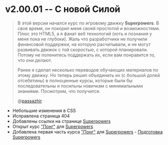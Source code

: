 # v2.00.01 -- C новой Силой

> В этой версии начался курс по игровому движку **Superpowers**. В свое время, он покорил меня своей простотой и возможностями. Плюс это HTML5, а я фанат веб технологий (хоть и познания у меня пока не глубоки). Жаль что разработчики не получили финансовой поддержки, на которую расчитывали, и не могут развивать движок с той скоростью, с которой планировали. Потому не поленитесь поддержать их, если вам понравится то, что они делают.
>
> Ранее я сделал несколько переводов обучающих материалов по этому движку. Но теперь решил объединить их (с большой долей отсебятины) в полноценные курсы, которые были бы последовательны и посильны новичкам с минимальными знаниями. Посмотрим, что получится.
>
> @[passazhir](https://github.com/passazhir)

- Небольшие изменения в CSS
- Исправлена страница 404
- Добавлены ссылки на странице [Superpowers](/sup)
- Открыт курс ["Понг"](/sup/lvl01/) для [Superpowers](/sup)
- Добавлена первая часть курса ["Понг"](/sup/lvl01/) для [Superpowers](/sup) - [Подготовка Superpowers](/sup/lvl01/ch01)
